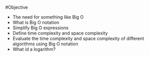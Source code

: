#Objective

- The need for something like Big O
- What is Big O notation
- Simplify Big O expressions
- Define time complexity and space complexity
- Evaluate the time complexity and space complexity of different algorithms using Big O notation
- What id a logarithm?